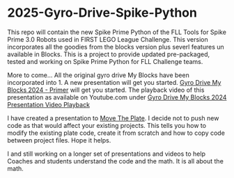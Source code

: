 # 2025-Gyro-Drive-Spike-Python
This repo will contain the new Spike Prime Python of the FLL Tools for Spike Prime 3.0 Robots used in FIRST LEGO League Challenge. This version incorporates all the goodies from the blocks version plus severl features un available in Blocks. This is a project to provide updated pre-packaged, tested and working on Spike Prime Python for FLL Challenge teams. 

More to come...
All the original gyro drive My Blocks have been incorporated into 1. A new presentation will get you started. [Gyro Drive My Blocks 2024 - Primer](https://docs.google.com/presentation/d/1Vga1y9exY-jyWSlCoF_mPb3-asiujL25wlZJDBCBb4c/edit?usp=sharing) will get you started. The playback video of this presentation as available on Youtube.com under [Gyro Drive My Blocks 2024 Presentation Video Playback](https://youtu.be/zddOJ2IT6iA)

I have created a presentation to [Move The Plate](https://midatlanticrobotics.com/wp-content/uploads/2024/09/Gyro-Drive-My-Blocks-Moving-The-Plate.pdf). I decide not to push new code as that would affect your existing projects. This tells you how to modify the existing plate code, create it from scratch and how to copy code between project files. Hope it helps. 

I and still working on a longer set of presentations and videos to help Coaches and students understand the code and the math. It is all about the math. 
